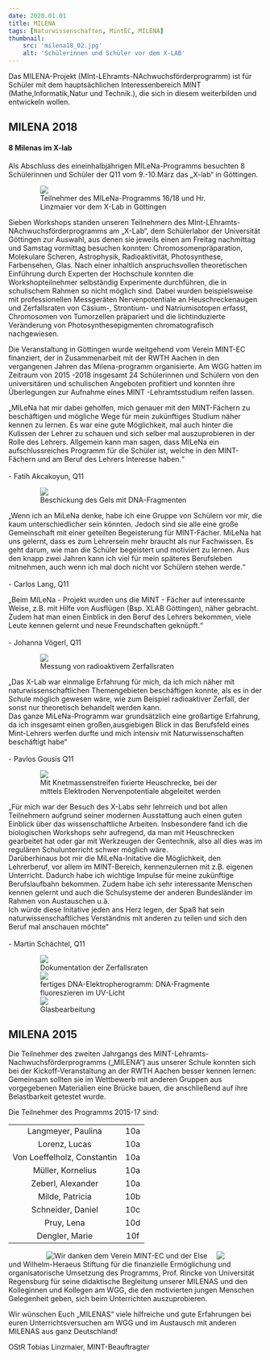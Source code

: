 ```yaml
---
date: 2020.01.01
title: MILENA
tags: [Naturwissenschaften, MintEC, MILENA]
thumbnail: 
    src: 'milena18_02.jpg'
    alt: 'Schülerinnen und Schüler vor dem X-LAB' 
---
```



Das MILENA-Projekt (MInt-LEhramts-NAchwuchsförderprogramm) ist für Schüler mit dem hauptsächlichen Interessenbereich MINT (Mathe,Informatik,Natur und Technik.), die sich in diesem weiterbilden und entwickeln wollen.

## MILENA 2018

#### 8 Milenas im X-lab

Als Abschluss des eineinhalbjährigen MILeNa-Programms besuchten 8 Schülerinnen und Schüler der Q11 vom 9.-10.März das „X-lab“ in Göttingen.

<figure style="width:75%;margin:auto">
    <img src = "/images/milena18_02.jpg">
    <figcaption>
        Teilnehmer des MILeNa-Programms 16/18 und Hr. Linzmaier vor dem X-Lab in Göttingen
    </figcaption>
</figure>

Sieben Workshops standen unseren Teilnehmern des MInt-LEhramts-NAchwuchsförderprogramms am „X-Lab“, dem Schülerlabor der Universität Göttingen zur Auswahl, aus denen sie jeweils einen am Freitag nachmittag und Samstag vormittag besuchen konnten: Chromosomenpräparation, Molekulare Scheren, Astrophysik, Radioaktivität, Photosynthese, Farbensehen, Glas. Nach einer inhaltlich anspruchsvollen theoretischen Einführung durch Experten der Hochschule konnten die Workshopteilnehmer selbständig Experimente durchführen, die in schulischem Rahmen so nicht möglich sind. Dabei wurden beispielsweise mit professionellen Messgeräten Nervenpotentiale an Heuschreckenaugen und Zerfallsraten von Cäsium-, Strontium- und Natriumisotopen erfasst, Chromosomen von Tumorzellen präpariert und die lichtinduzierte Veränderung von Photosynthesepigmenten chromatografisch nachgewiesen.

Die Veranstaltung in Göttingen wurde weitgehend vom Verein MINT-EC finanziert, der in Zusammenarbeit mit der RWTH Aachen in den vergangenen Jahren das Milena-programm organisierte. Am WGG hatten im Zeitraum von 2015 -2018 insgesamt 24 Schülerinnen und Schülern von den universitären und schulischen Angeboten profitiert und konnten ihre Überlegungen zur Aufnahme eines MINT -Lehramtsstudium reifen lassen.

„MILeNa hat mir dabei geholfen, mich genauer mit den MINT-Fächern zu beschäftigen und mögliche Wege für mein zukünftiges Studium näher kennen zu lernen. Es war eine gute Möglichkeit, mal auch hinter die Kulissen der Lehrer zu schauen und sich selber mal auszuprobieren in der Rolle des Lehrers. Allgemein kann man sagen, dass MILeNa ein aufschlussreiches Programm für die Schüler ist, welche in den MINT-Fächern und am Beruf des Lehrers Interesse haben.“ <br/><br/>- Fatih Akcakoyun, Q11

<figure style="width:75%;margin:auto">
    <img src = "/images/milena18_06.jpg">
    <figcaption>
        Beschickung des Gels mit DNA-Fragmenten
    </figcaption>
</figure>

„Wenn ich an MiLeNa denke, habe ich eine Gruppe von Schülern vor mir, die kaum unterschiedlicher sein könnten. Jedoch sind sie alle eine große Gemeinschaft mit einer geteilten Begeisterung für MINT-Fächer. MiLeNa hat uns gelernt, dass es zum Lehrersein mehr braucht als nur Fachwissen. Es geht darum, wie man die Schüler begeistert und motiviert zu lernen. Aus den knapp zwei Jahren kann ich viel für mein späteres Berufsleben mitnehmen, auch wenn ich mal doch nicht vor Schülern stehen werde.“ <br/><br/>- Carlos Lang, Q11

„Beim MILeNa - Projekt wurden uns die MINT - Fächer auf interessante Weise, z.B. mit Hilfe von Ausflügen (Bsp. XLAB Göttingen), näher gebracht. Zudem hat man einen Einblick in den Beruf des Lehrers bekommen, viele Leute kennen gelernt und neue Freundschaften geknüpft.“ <br/><br/>- Johanna Vögerl, Q11

<figure style="width:75%;margin:auto">
    <img src = "/images/milena18_04.jpg">
    <figcaption>
        Messung von radioaktivem Zerfallsraten
    </figcaption>
</figure>

„Das X-Lab war einmalige Erfahrung für mich, da ich mich näher mit naturwissenschaftlichen Themengebieten beschäftigen konnte, als es in der Schule möglich gewesen wäre, wie zum Beispiel radioaktiver Zerfall, der sonst nur theoretisch behandelt werden kann.<br/>
		Das ganze MiLeNa-Programm war grundsätzlich eine großartige Erfahrung, da ich insgesamt einen großen,ausgiebigen Blick in das Berufsfeld eines Mint-Lehrers werfen durfte und mich intensiv mit Naturwissenschaften beschäftigt habe“ <br/><br/>- Pavlos Gousis Q11

<figure style="width:75%;margin:auto">
    <img src = "/images/milena18_03.jpg">
    <figcaption>
        Mit Knetmassenstreifen fixierte Heuschrecke, bei der mittels Elektroden Nervenpotentiale abgeleitet werden
    </figcaption>
</figure>

„Für mich war der Besuch des X-Labs sehr lehrreich und bot allen Teilnehmern aufgrund seiner modernen Ausstattung auch einen guten Einblick über das wissenschaftliche Arbeiten. Insbesondere fand ich die biologischen Workshops sehr aufregend, da man mit Heuschrecken gearbeitet hat oder gar mit Werkzeugen der Gentechnik, also all dies was im regulären Schulunterricht schwer möglich wäre.
<br/>Darüberhinaus bot mir die MiLeNa-Initative die Möglichkeit, den Lehrerberuf, vor allem im MINT-Bereich, kennenzulernen mit z.B. eigenen Unterricht. Dadurch habe ich wichtige Impulse für meine zukünftige Berufslaufbahn bekommen. Zudem habe ich sehr interessante Menschen kennen gelernt und auch die Schulsysteme der anderen Bundesländer im Rahmen von Austauschen u.ä.
<br/>Ich würde diese Initative jeden ans Herz legen, der Spaß hat sein naturwissenschaftliches Verständnis mit anderen zu teilen und sich den Beruf mal anschauen möchte“ <br/><br/>- Martin Schächtel, Q11

<figure style="width:75%;margin:auto">
    <img src = "/images/milena18_05.jpg">
    <figcaption>
        Dokumentation der Zerfallsraten
    </figcaption>
</figure>


<figure style="width:75%;margin:auto">
    <img src = "/images/milena18_07.jpg">
    <figcaption>
        fertiges DNA-Elektropherogramm: DNA-Fragmente fluoreszieren im UV-Licht
    </figcaption>
</figure>

<figure style="width:75%;margin:auto">
    <img src = "/images/milena18_08.jpg">
    <figcaption>
        Glasbearbeitung
    </figcaption>
</figure>

## MILENA 2015

Die Teilnehmer des zweiten Jahrgangs des MINT-Lehramts-Nachwuchsförderprogramms („MILENA“) aus unserer Schule konnten sich bei der Kickoff-Veranstaltung an der RWTH Aachen besser kennen lernen:
Gemeinsam sollten sie im Wettbewerb mit anderen Gruppen aus vorgegebenen Materialien eine Brücke bauen, 
die anschließend auf ihre Belastbarkeit getestet wurde. 

Die Teilnehmer des Programms 2015-17 sind:

<table style="clear:both;text-align:center;border:1">
<tr><td>Langmeyer, Paulina</td><td>10a</td></tr>
<tr><td>Lorenz, Lucas</td><td>10a</td></tr>
<tr><td>Von Loeffelholz, Constantin</td><td>10a</td></tr>
<tr><td>Müller, Kornelius</td><td>10a</td></tr>
<tr><td>Zeberl, Alexander</td><td>10a</td></tr>
<tr><td>Milde, Patricia</td><td>10b</td></tr>
<tr><td>Schneider, Daniel</td><td>10c</td></tr>
<tr><td>Pruy, Lena</td><td>10d</td></tr>
<tr><td>Dengler, Marie</td><td>10f</td></tr>
</table>

<img src = "/images/milena15_01.jpg" style = "float:right; margin-right: 75px">
<img src = "/images/milena15_02.jpg" style = "float:left;margin-left:75px">

Wir danken dem Verein MINT-EC und der Else und Wilhelm-Heraeus Stiftung für die finanzielle Ermöglichung
und organisatorische Umsetzung des Programms, Prof. Rincke von Universität Regensburg für seine didaktische
Begleitung unserer MILENAS und den Kolleginnen und Kollegen am WGG, die den motivierten jungen Menschen Gelegenheit geben,
sich beim Unterrichten auszuprobieren.

Wir wünschen Euch „MILENAS“ viele hilfreiche und gute Erfahrungen bei euren Unterrichtsversuchen am WGG und 
im Austausch mit anderen MILENAS aus ganz Deutschland!

OStR Tobias Linzmaier, MINT-Beauftragter

